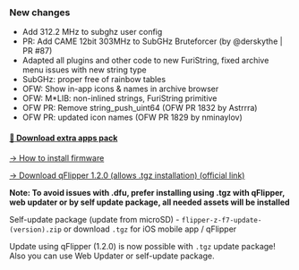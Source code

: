 ### New changes
* Add 312.2 MHz to subghz user config
* PR: Add CAME 12bit 303MHz to SubGHz Bruteforcer (by @derskythe | PR #87)
* Adapted all plugins and other code to new FuriString, fixed archive menu issues with new string type
* SubGHz: proper free of rainbow tables
* OFW: Show in-app icons & names in archive browser
* OFW: M*LIB: non-inlined strings, FuriString primitive
* OFW PR: Remove string_push_uint64 (OFW PR 1832 by Astrrra)
* OFW PR: updated icon names (OFW PR 1829 by nminaylov)

#### [🎲 Download extra apps pack](https://download-directory.github.io/?url=https://github.com/UberGuidoZ/Flipper/tree/main/Applications/Unleashed)

[-> How to install firmware](https://github.com/Eng1n33r/flipperzero-firmware/blob/dev/documentation/HowToInstall.md)

[-> Download qFlipper 1.2.0 (allows .tgz installation) (official link)](https://update.flipperzero.one/builds/qFlipper/1.2.0/)

**Note: To avoid issues with .dfu, prefer installing using .tgz with qFlipper, web updater or by self update package, all needed assets will be installed**

Self-update package (update from microSD) - `flipper-z-f7-update-(version).zip` or download `.tgz` for iOS mobile app / qFlipper

Update using qFlipper (1.2.0) is now possible with `.tgz` update package! Also you can use Web Updater or self-update package.


